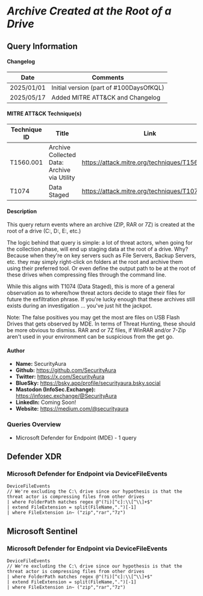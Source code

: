 # *Archive Created at the Root of a Drive*

## Query Information

#### Changelog

| Date | Comments |
|---|---|
| 2025/01/01 | Initial version (part of #100DaysOfKQL) |
| 2025/05/17 | Added MITRE ATT&CK and Changelog |

#### MITRE ATT&CK Technique(s)

| Technique ID | Title    | Link    |
| ---  | --- | --- |
| T1560.001 | Archive Collected Data: Archive via Utility | https://attack.mitre.org/techniques/T1560/001/ |
| T1074 | Data Staged | https://attack.mitre.org/techniques/T1074/ |

#### Description

This query return events where an archive (ZIP, RAR or 7Z) is created at the root of a drive (C:\, D:\, E:\, etc.)

The logic behind that query is simple: a lot of threat actors, when going for the collection phase, will end up staging data at the root of a drive. Why? Because when they're on key servers such as File Servers, Backup Servers, etc. they may simply right-click on folders at the root and archive them using their preferred tool. Or even define the output path to be at the root of these drives when compressing files through the command line.

While this aligns with T1074 (Data Staged), this is more of a general observation as to where/how threat actors decide to stage their files for future the exfiltration phrase. If you're lucky enough that these archives still exists during an investigation ... you've just hit the jackpot.

Note: The false positives you may get the most are files on USB Flash Drives that gets observed by MDE. In terms of Threat Hunting, these should be more obvious to dismiss. RAR and or 7Z files, if WinRAR and/or 7-Zip aren't used in your environment can be suspicious from the get go.

#### Author <Optional>
- **Name:** SecurityAura
- **Github:** https://github.com/SecurityAura
- **Twitter:** https://x.com/SecurityAura
- **BlueSky:** https://bsky.app/profile/securityaura.bsky.social
- **Mastodon (InfoSec.Exchange):** https://infosec.exchange/@SecurityAura
- **LinkedIn:** Coming Soon!
- **Website:** https://medium.com/@securityaura

### Queries Overview ###

- Microsoft Defender for Endpoint (MDE) - 1 query

## Defender XDR ##
### Microsoft Defender for Endpoint via DeviceFileEvents ###
```KQL
DeviceFileEvents
// We're excluding the C:\ drive since our hypothesis is that the threat actor is compressing files from other drives
| where FolderPath matches regex @"(?i)[^c]:\\[^\\]+$"
| extend FileExtension = split(FileName,".")[-1]
| where FileExtension in~ ("zip","rar","7z")
```
## Microsoft Sentinel ##
### Microsoft Defender for Endpoint via DeviceFileEvents ###
```KQL
DeviceFileEvents
// We're excluding the C:\ drive since our hypothesis is that the threat actor is compressing files from other drives
| where FolderPath matches regex @"(?i)[^c]:\\[^\\]+$"
| extend FileExtension = split(FileName,".")[-1]
| where FileExtension in~ ("zip","rar","7z")
```
